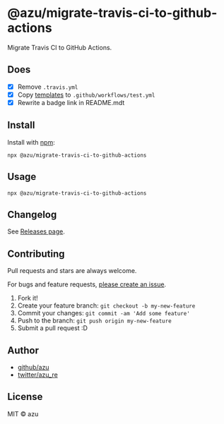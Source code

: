 # @azu/migrate-travis-ci-to-github-actions

Migrate Travis CI to GitHub Actions.

## Does

- [x] Remove `.travis.yml`
- [x] Copy [templates](templates) to `.github/workflows/test.yml`
- [x] Rewrite a badge link in README.mdt

## Install

Install with [npm](https://www.npmjs.com/):

    npx @azu/migrate-travis-ci-to-github-actions

## Usage

    npx @azu/migrate-travis-ci-to-github-actions

## Changelog

See [Releases page](https://github.com/azu/migrate-travis-ci-to-github-actions/releases).


## Contributing

Pull requests and stars are always welcome.

For bugs and feature requests, [please create an issue](https://github.com/azu/migrate-travis-ci-to-github-actions/issues).

1. Fork it!
2. Create your feature branch: `git checkout -b my-new-feature`
3. Commit your changes: `git commit -am 'Add some feature'`
4. Push to the branch: `git push origin my-new-feature`
5. Submit a pull request :D

## Author

- [github/azu](https://github.com/azu)
- [twitter/azu_re](https://twitter.com/azu_re)

## License

MIT © azu
